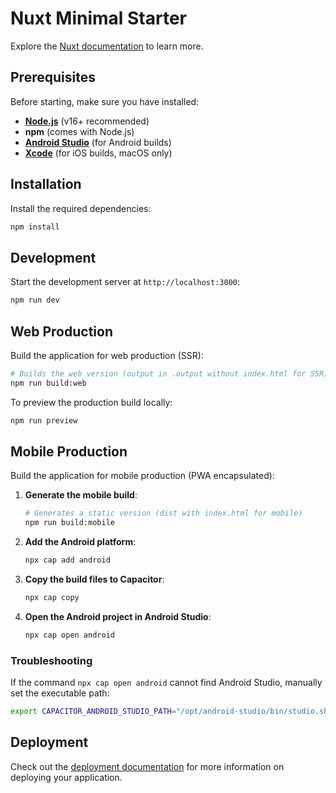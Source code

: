 # Nuxt Minimal Starter

Explore the [Nuxt documentation](https://nuxt.com/docs/getting-started/introduction) to learn more.

## Prerequisites

Before starting, make sure you have installed:

- **[Node.js](https://nodejs.org/)** (v16+ recommended)
- **npm** (comes with Node.js)
- **[Android Studio](https://developer.android.com/studio)** (for Android builds)
- **[Xcode](https://developer.apple.com/xcode/)** (for iOS builds, macOS only)

## Installation

Install the required dependencies:

```bash
npm install
```

## Development

Start the development server at `http://localhost:3000`:

```bash
npm run dev
```

## Web Production

Build the application for web production (SSR):

```bash
# Builds the web version (output in .output without index.html for SSR)
npm run build:web
```

To preview the production build locally:

```bash
npm run preview
```

## Mobile Production

Build the application for mobile production (PWA encapsulated):

1. **Generate the mobile build**:
   ```bash
   # Generates a static version (dist with index.html for mobile)
   npm run build:mobile
   ```

2. **Add the Android platform**:
   ```bash
   npx cap add android
   ```

3. **Copy the build files to Capacitor**:
   ```bash
   npx cap copy
   ```

4. **Open the Android project in Android Studio**:
   ```bash
   npx cap open android
   ```

### Troubleshooting

If the command `npx cap open android` cannot find Android Studio, manually set the executable path:

```bash
export CAPACITOR_ANDROID_STUDIO_PATH="/opt/android-studio/bin/studio.sh"
```

## Deployment

Check out the [deployment documentation](https://nuxt.com/docs/getting-started/deployment) for more information on deploying your application.
